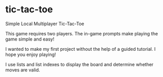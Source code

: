 # tic-tac-toe
Simple Local Multiplayer Tic-Tac-Toe

This game requires two players. The in-game prompts make playing the game simple and easy!

I wanted to make my first project without the help of a guided tutorial.
I hope you enjoy playing!

I use lists and list indexes to display the board and determine whether moves are valid.
